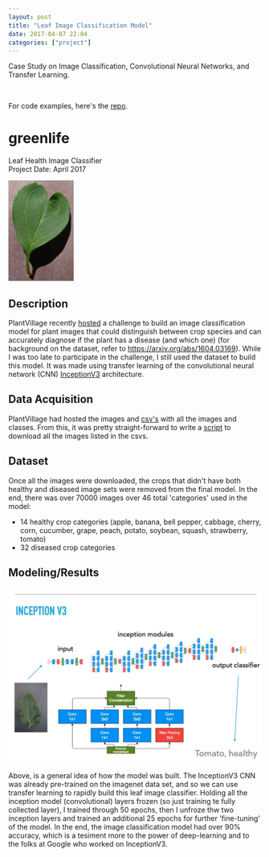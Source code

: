 ```yaml
---
layout: post
title: "Leaf Image Classification Model"
date: 2017-04-07 22:04
categories: ["project"]
---
```


Case Study on Image Classification, Convolutional Neural Networks, and Transfer Learning.  

<br>  

<!-- more -->

For code examples, here's the [repo](hhttps://github.com/giancarlo-garbagnati/greenlife).

# greenlife  
Leaf Health Image Classifier  
Project Date: April 2017  

<img src="https://github.com/giancarlo-garbagnati/greenlife/raw/master/images/Cherry-healthy-00032.JPG" alt="Cherry (healthy) Leaf (from PlantVillage)" width="130" height="200"/>  

## Description  

PlantVillage recently [hosted](https://www.crowdai.org/challenges/plantvillage-disease-classification-challenge) a challenge to build an image classification model for plant images that could distinguish between crop species and can accurately diagnose if the plant has a disease (and which one) (for background on the dataset, refer to https://arxiv.org/abs/1604.03169). While I was too late to participate in the challenge, I still used the dataset to build this model. It was made using transfer learning of the convolutional neural network (CNN) [InceptionV3](https://arxiv.org/abs/1512.00567) architecture.  

## Data Acquisition  

PlantVillage had hosted the images and [csv's](https://github.com/giancarlo-garbagnati/greenlife/tree/master/image_csv) with all the images and classes. From this, it was pretty straight-forward to write a [script](https://github.com/giancarlo-garbagnati/greenlife/blob/master/python_scripts/image_scraper.py) to download all the images listed in the csvs.

## Dataset  

Once all the images were downloaded, the crops that didn't have both healthy and diseased image sets were removed from the final model. In the end, there was over 70000 images over 46 total 'categories' used in the model:  
* 14 healthy crop categories (apple, banana, bell pepper, cabbage, cherry, corn, cucumber, grape, peach, potato, soybean, squash, strawberry, tomato)  
* 32 diseased crop categories  

## Modeling/Results  

<img src="https://github.com/giancarlo-garbagnati/greenlife/raw/master/images/inceptionv3.png" alt="Leaf Image Classification model and InceptionV3 Architecture"/>

Above, is a general idea of how the model was built. The InceptionV3 CNN was already pre-trained on the imagenet data set, and so we can use transfer learning to rapidly build this leaf image classifier. Holding all the inception model (convolutional) layers frozen (so just training te fully collected layer), I trained through 50 epochs, then I unfroze thw two inception layers and trained an additional 25 epochs for further 'fine-tuning' of the model. In the end, the image classification model had over 90% accuracy, which is a tesiment more to the power of deep-learning and to the folks at Google who worked on InceptionV3.  
